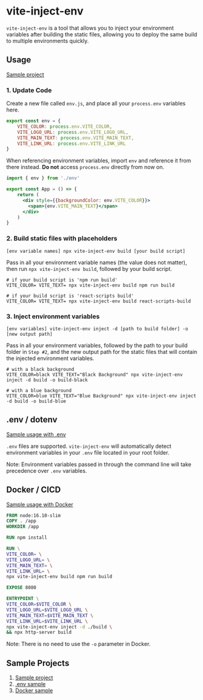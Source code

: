 # vite-inject-env

`vite-inject-env` is a tool that allows you to inject your environment variables after building the static files, allowing you to deploy the same build to multiple environments quickly.

## Usage

[Sample project](../sample/v1/commandline/README.md)

### 1. Update Code

Create a new file called `env.js`, and place all your `process.env` variables here.

```js
export const env = {
    VITE_COLOR: process.env.VITE_COLOR,
    VITE_LOGO_URL: process.env.VITE_LOGO_URL,
    VITE_MAIN_TEXT: process.env.VITE_MAIN_TEXT,
    VITE_LINK_URL: process.env.VITE_LINK_URL
}
```

When referencing environment variables, import `env` and reference it from there instead. **Do not** access `process.env` directly from now on.

```jsx
import { env } from './env'

export const App = () => {
    return (
      <div style={{backgroundColor: env.VITE_COLOR}}>
        <span>{env.VITE_MAIN_TEXT}</span>
      </div>
    )
}
```

### 2. Build static files with placeholders

```
[env variable names] npx vite-inject-env build [your build script]
```

Pass in all your environment variable names (the value does not matter), then run `npx vite-inject-env build`, followed by your build script.

```shell
# if your build script is 'npm run build'
VITE_COLOR= VITE_TEXT= npx vite-inject-env build npm run build

# if your build script is 'react-scripts build'
VITE_COLOR= VITE_TEXT= npx vite-inject-env build react-scripts-build 
```

### 3. Inject environment variables

```
[env variables] vite-inject-env inject -d [path to build folder] -o [new output path]
```

Pass in all your environment variables, followed by the path to your build folder in `Step #2`, and the new output path for the static files that will contain the injected environment variables.

```shell
# with a black background
VITE_COLOR=black VITE_TEXT="Black Background" npx vite-inject-env inject -d build -o build-black

# with a blue background
VITE_COLOR=blue VITE_TEXT="Blue Background" npx vite-inject-env inject -d build -o build-blue
```

## .env / dotenv

[Sample usage with .env](../sample/v1/dotenv/README.md)

`.env` files are supported. `vite-inject-env` will automatically detect environment variables in your `.env` file located in your root folder.

Note: Environment variables passed in through the command line will take precedence over `.env` variables.

## Docker / CICD

[Sample usage with Docker](../sample/v1/docker/README.md)

```dockerfile
FROM node:16.10-slim
COPY . /app
WORKDIR /app

RUN npm install

RUN \
VITE_COLOR= \
VITE_LOGO_URL= \
VITE_MAIN_TEXT= \
VITE_LINK_URL= \
npx vite-inject-env build npm run build

EXPOSE 8080

ENTRYPOINT \
VITE_COLOR=$VITE_COLOR \
VITE_LOGO_URL=$VITE_LOGO_URL \
VITE_MAIN_TEXT=$VITE_MAIN_TEXT \
VITE_LINK_URL=$VITE_LINK_URL \
npx vite-inject-env inject -d ./build \
&& npx http-server build
```

Note: There is no need to use the `-o` parameter in Docker.

## Sample Projects

1. [Sample project](../sample/v1/commandline/README.md)
2. [.env sample](../sample/v1/dotenv/README.md)
3. [Docker sample](../sample/v1/docker/README.md)
